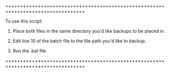 +++++++++++++++++++++++++++++++++++++++++++++++++++++++++++++++++++++++++++++++++


To use this script:

1. Place both files in the same directory you'd like backups to be placed in.

2. Edit line 10 of the batch file to the file path you'd like to backup.

3. Run the .bat file

+++++++++++++++++++++++++++++++++++++++++++++++++++++++++++++++++++++++++++++++++

